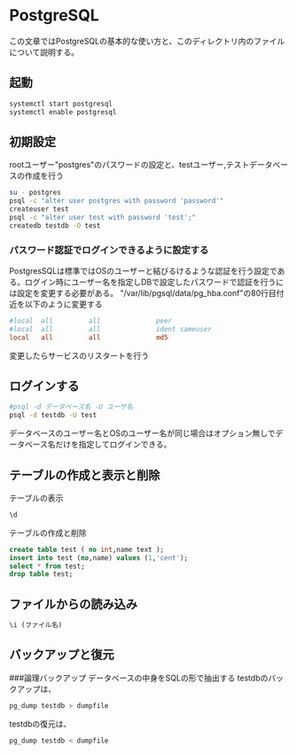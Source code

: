 # PostgreSQL

この文章ではPostgreSQLの基本的な使い方と、このディレクトリ内のファイルについて説明する。

## 起動
```bash
systemctl start postgresql
systemctl enable postgresql
```

## 初期設定
rootユーザー"postgres"のパスワードの設定と、testユーザー,テストデータベースの作成を行う

```bash
su - postgres
psql -c "alter user postgres with password 'password'"
createuser test
psql -c "alter user test with password 'test';"
createdb testdb -O test
```

### パスワード認証でログインできるように設定する
PostgresSQLは標準ではOSのユーザーと結びるけるような認証を行う設定である。ログイン時にユーザー名を指定しDBで設定したパスワードで認証を行うには設定を変更する必要がある。
"/var/lib/pgsql/data/pg_hba.conf"の80行目付近を以下のように変更する

```vi:/var/lib/pgsql/data/pg_hba.conf
#local  all         all              peer
#local  all         all              ident sameuser
local   all         all              md5
```
変更したらサービスのリスタートを行う


## ログインする
```bash
#psql -d データベース名 -U ユーザ名
psql -d testdb -U test
```
データベースのユーザー名とOSのユーザー名が同じ場合はオプション無しでデータベース名だけを指定してログインできる。

## テーブルの作成と表示と削除
テーブルの表示
```sql
\d

```
テーブルの作成と削除

```sql
create table test ( no int,name text );
insert into test (no,name) values (1,'cent');
select * from test;
drop table test;
```
## ファイルからの読み込み
```sql
\i (ファイル名)
```

## バックアップと復元
###論理バックアップ
データベースの中身をSQLの形で抽出する
testdbのバックアップは、
```bash
pg_dump testdb > dumpfile
```
testdbの復元は、
```bash
pg_dump testdb < dumpfile
```
